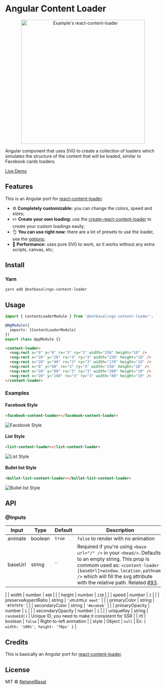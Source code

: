 # Angular Content Loader

<p align="center">
  <img width="400" alt="Example's react-content-loader" src="https://user-images.githubusercontent.com/4838076/34308760-ec55df82-e735-11e7-843b-2e311fa7b7d0.gif" />
</p>

Angular component that uses SVG to create a collection of loaders which simulates the structure of the
content that will be loaded, similar to Facebook cards loaders.

[Live Demo](https://stackblitz.com/edit/ngx-content-loader)

## Features

This is an Angular port for [react-content-loader](https://github.com/danilowoz/react-content-loader).

- :gear: **Completely customizable:** you can change the colors, speed and sizes;
- :pencil2: **Create your own loading:** use the
  [create-react-content-loader](https://danilowoz.github.io/create-react-content-loader/) to create
  your custom loadings easily;
- :ok_hand: **You can use right now:** there are a lot of presets to use the loader, see the
  [options](#examples);
- :rocket: **Performance:** uses pure SVG to work, so it works without any extra scripts,
  canvas, etc;

## Install

### Yarn

```bash
yarn add @netbasal/ngx-content-loader
```

## Usage

```ts
import { ContentLoaderModule } from '@netbasal/ngx-content-loader';

@NgModule({
  imports: [ContentLoaderModule]
})
export class AppModule {}
```

```html
<content-loader>
  <svg:rect x="0" y="0" rx="3" ry="3" width="250" height="10" />
  <svg:rect x="20" y="20" rx="3" ry="3" width="220" height="10" />
  <svg:rect x="20" y="40" rx="3" ry="3" width="170" height="10" />
  <svg:rect x="0" y="60" rx="3" ry="3" width="250" height="10" />
  <svg:rect x="20" y="80" rx="3" ry="3" width="200" height="10" />
  <svg:rect x="20" y="100" rx="3" ry="3" width="80" height="10" />
</content-loader>
```

### Examples

#### Facebook Style

```html
<facebook-content-loader></facebook-content-loader>
```

![Facebook Style](https://user-images.githubusercontent.com/4838076/34308760-ec55df82-e735-11e7-843b-2e311fa7b7d0.gif)

#### List Style

```html
<list-content-loader></list-content-loader>
```

![List Style](https://user-images.githubusercontent.com/4838076/36352948-b8931430-149e-11e8-9f4b-3f00bc444a6d.gif)

#### Bullet list Style

```html
<bullet-list-content-loader></bullet-list-content-loader>
```

![Bullet list Style](https://user-images.githubusercontent.com/4838076/31998372-59817bac-b96e-11e7-8ef8-07f61670ee18.gif)

## API

### @Inputs

| Input               | Type    | Default           | Description                                       |
| ------------------- | ------- | ----------------- | ------------------------------------------------- |
| animate             | boolean | `true`            | `false` to render with no animation               |
| baseUrl             | string  | ``                | Required if you're using `<base url="/" />` in your `<head/>`. Defaults to an empty string. This prop is commom used as: `<content-loader [baseUrl]=window.location.pathname />` which will fill the svg attribute with the relative path. Related [#93](https://github.com/danilowoz/react-content-loader/issues/93).              
   |
| width               | number  | `400`             |                                                   |
| height              | number  | `130`             |                                                   |
| speed               | number  | `2`               |                                                   |
| preserveAspectRatio | string  | `'xMidYMid meet'` |                                                   |
| primaryColor        | string  | `'#f9f9f9'`       |                                                   |
| secondaryColor      | string  | `'#ecebeb'`       |                                                   |
| primaryOpacity      | number  | `1`               |                                                   |
| secondaryOpacity    | number  | `1`               |                                                   |
| uniqueKey           | string  | `randomId()`      | Unique ID, you need to make it consistent for SSR |
| rtl                 | boolean | `false`           | Right-to-left animation                           |
| style               | Object  | `null`            | Ex: `{ width: '100%', height: '70px' }`           |

## Credits

This is basically an Angular port for [react-content-loader](https://github.com/danilowoz/react-content-loader).

## License

MIT &copy; [NetanelBasal](https://github.com/NetanelBasal)
